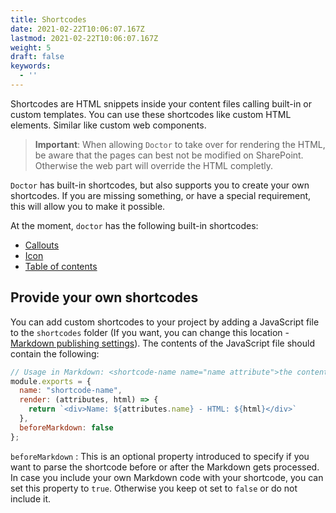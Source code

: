```yaml
---
title: Shortcodes
date: 2021-02-22T10:06:07.167Z
lastmod: 2021-02-22T10:06:07.167Z
weight: 5
draft: false
keywords:
  - ''
---
```


Shortcodes are HTML snippets inside your content files calling built-in or custom templates. You can use these shortcodes like custom HTML elements. Similar like custom web components.

> **Important**: When allowing `Doctor` to take over for rendering the HTML, be aware that the pages can best not be modified on SharePoint. Otherwise the web part will override the HTML completly.

`Doctor` has built-in shortcodes, but also supports you to create your own shortcodes. If you are missing something, or have a special requirement, this will allow you to make it possible.

At the moment, `doctor` has the following built-in shortcodes:

- [Callouts](./callouts)
- [Icon](./icon)
- [Table of contents](./toc)

## Provide your own shortcodes

You can add custom shortcodes to your project by adding a JavaScript file to the `shortcodes` folder (If you want, you can change this location - [Markdown publishing settings](../options/#markdown-publishing-settings)). The contents of the JavaScript file should contain the following:

```javascript
// Usage in Markdown: <shortcode-name name="name attribute">the content</shortcode-name>
module.exports = {
  name: "shortcode-name",
  render: (attributes, html) => {
    return `<div>Name: ${attributes.name} - HTML: ${html}</div>`
  },
  beforeMarkdown: false
};
```

`beforeMarkdown`
: This is an optional property introduced to specify if you want to parse the shortcode before or after the Markdown gets processed. In case you include your own Markdown code with your shortcode, you can set this property to `true`. Otherwise you keep ot set to `false` or do not include it.